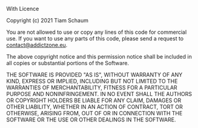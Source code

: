 With Licence

Copyright (c) 2021 Tiam Schaum

You are not allowed to use or copy any lines of this code for commercial use. 
If you want to use any parts of this code, please send a request to contact@addictzone.eu.

The above copyright notice and this permission notice shall be included in all copies or substantial portions of the Software.

THE SOFTWARE IS PROVIDED "AS IS", WITHOUT WARRANTY OF ANY KIND, EXPRESS OR IMPLIED, INCLUDING BUT NOT LIMITED TO THE WARRANTIES OF MERCHANTABILITY, FITNESS FOR A PARTICULAR PURPOSE AND NONINFRINGEMENT. IN NO EVENT SHALL THE AUTHORS OR COPYRIGHT HOLDERS BE LIABLE FOR ANY CLAIM, DAMAGES OR OTHER LIABILITY, WHETHER IN AN ACTION OF CONTRACT, TORT OR OTHERWISE, ARISING FROM, OUT OF OR IN CONNECTION WITH THE SOFTWARE OR THE USE OR OTHER DEALINGS IN THE SOFTWARE.